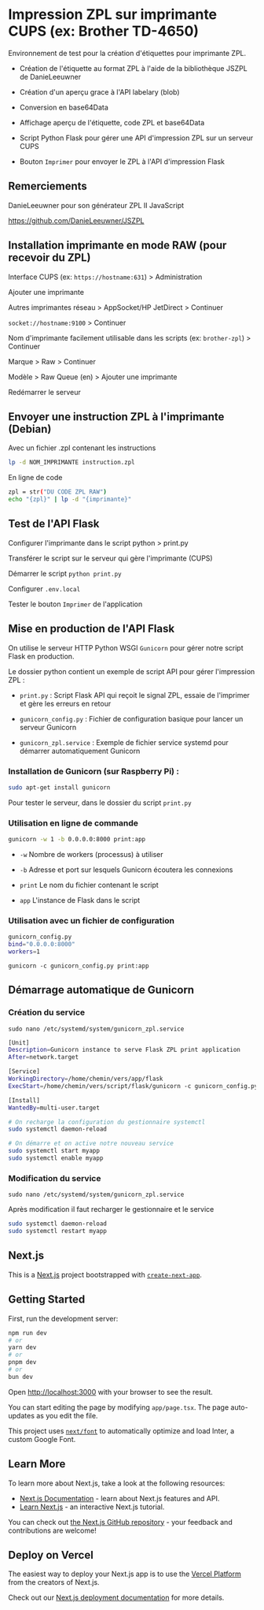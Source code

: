 # Impression ZPL sur imprimante CUPS (ex: Brother TD-4650)

Environnement de test pour la création d'étiquettes pour imprimante ZPL.

- Création de l'étiquette au format ZPL à l'aide de la bibliothèque JSZPL de DanieLeeuwner

- Création d'un aperçu grace à l'API labelary (blob)

- Conversion en base64Data

- Affichage aperçu de l'étiquette, code ZPL et base64Data

- Script Python Flask pour gérer une API d'impression ZPL sur un serveur CUPS

- Bouton `Imprimer` pour envoyer le ZPL à l'API d'impression Flask

## Remerciements

DanieLeeuwner pour son générateur ZPL II JavaScript

https://github.com/DanieLeeuwner/JSZPL

## Installation imprimante en mode RAW (pour recevoir du ZPL)

Interface CUPS (ex: `https://hostname:631`) > Administration

Ajouter une imprimante

Autres imprimantes réseau > AppSocket/HP JetDirect > Continuer

`socket://hostname:9100` > Continuer

Nom d'imprimante facilement utilisable dans les scripts (ex: `brother-zpl`) > Continuer

Marque > Raw > Continuer

Modèle > Raw Queue (en) > Ajouter une imprimante

Redémarrer le serveur

## Envoyer une instruction ZPL à l'imprimante (Debian)

Avec un fichier .zpl contenant les instructions

```bash
lp -d NOM_IMPRIMANTE instruction.zpl
```

En ligne de code

```bash
zpl = str("DU CODE ZPL RAW")
echo "{zpl}" | lp -d "{imprimante}"
```

## Test de l'API Flask

Configurer l'imprimante dans le script python > print.py

Transférer le script sur le serveur qui gère l'imprimante (CUPS)

Démarrer le script `python print.py`

Configurer `.env.local`

Tester le bouton `Imprimer` de l'application

## Mise en production de l'API Flask

On utilise le serveur HTTP Python WSGI `Gunicorn` pour gérer notre script Flask en production.

Le dossier python contient un exemple de script API pour gérer l'impression ZPL :

- `print.py` : Script Flask API qui reçoit le signal ZPL, essaie de l'imprimer et gère les erreurs en retour

- `gunicorn_config.py` : Fichier de configuration basique pour lancer un serveur Gunicorn

- `gunicorn_zpl.service` : Exemple de fichier service systemd pour démarrer automatiquement Gunicorn

### Installation de Gunicorn (sur Raspberry Pi) :

```bash
sudo apt-get install gunicorn
```

Pour tester le serveur, dans le dossier du script `print.py`

### Utilisation en ligne de commande

```bash
gunicorn -w 1 -b 0.0.0.0:8000 print:app
```

- `-w` Nombre de workers (processus) à utiliser

- `-b` Adresse et port sur lesquels Gunicorn écoutera les connexions

- `print` Le nom du fichier contenant le script

- `app` L'instance de Flask dans le script

### Utilisation avec un fichier de configuration

```bash
gunicorn_config.py
bind="0.0.0.0:8000"
workers=1
```

`gunicorn -c gunicorn_config.py print:app`

## Démarrage automatique de Gunicorn

### Création du service

`sudo nano /etc/systemd/system/gunicorn_zpl.service`

```bash
[Unit]
Description=Gunicorn instance to serve Flask ZPL print application 
After=network.target

[Service]
WorkingDirectory=/home/chemin/vers/app/flask
ExecStart=/home/chemin/vers/script/flask/gunicorn -c gunicorn_config.py print:app

[Install]
WantedBy=multi-user.target
```

```bash
# On recharge la configuration du gestionnaire systemctl
sudo systemctl daemon-reload

# On démarre et on active notre nouveau service
sudo systemctl start myapp
sudo systemctl enable myapp
```

### Modification du service

`sudo nano /etc/systemd/system/gunicorn_zpl.service`

Après modification il faut recharger le gestionnaire et le service

```bash
sudo systemctl daemon-reload
sudo systemctl restart myapp
```

## Next.js

This is a [Next.js](https://nextjs.org/) project bootstrapped with [`create-next-app`](https://github.com/vercel/next.js/tree/canary/packages/create-next-app).

## Getting Started

First, run the development server:

```bash
npm run dev
# or
yarn dev
# or
pnpm dev
# or
bun dev
```

Open [http://localhost:3000](http://localhost:3000) with your browser to see the result.

You can start editing the page by modifying `app/page.tsx`. The page auto-updates as you edit the file.

This project uses [`next/font`](https://nextjs.org/docs/basic-features/font-optimization) to automatically optimize and load Inter, a custom Google Font.

## Learn More

To learn more about Next.js, take a look at the following resources:

- [Next.js Documentation](https://nextjs.org/docs) - learn about Next.js features and API.
- [Learn Next.js](https://nextjs.org/learn) - an interactive Next.js tutorial.

You can check out [the Next.js GitHub repository](https://github.com/vercel/next.js/) - your feedback and contributions are welcome!

## Deploy on Vercel

The easiest way to deploy your Next.js app is to use the [Vercel Platform](https://vercel.com/new?utm_medium=default-template&filter=next.js&utm_source=create-next-app&utm_campaign=create-next-app-readme) from the creators of Next.js.

Check out our [Next.js deployment documentation](https://nextjs.org/docs/deployment) for more details.
